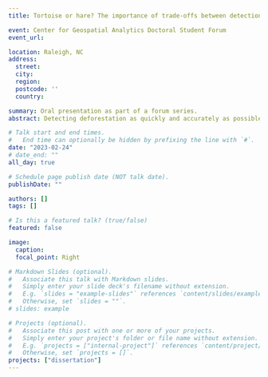```yaml
---
title: Tortoise or hare? The importance of trade-offs between detection time and accuracy for multi-source deforestation monitoring

event: Center for Geospatial Analytics Doctoral Student Forum
event_url:

location: Raleigh, NC
address:
  street:
  city:
  region:
  postcode: ''
  country:

summary: Oral presentation as part of a forum series.
abstract: Detecting deforestation as quickly and accurately as possible is important for near real-time monitoring (NRTm) of forests, especially via remote sensing. Recently, multi-source approaches have improved our detection capability, but some studies have hinted at the lack of an optimal solution. To explore this accuracy-latency trade-off and determine if it’s limited to optical sensors, we developed a novel approach combining data from Landsat-8, Sentinel-2, and Sentinel-1 in northern Myanmar. We found three main results - 1) we quantified the full spectrum of trade-offs; 2) including Sentinel-1 did not improve results; and 3) our approach returned fast detections with high accuracy.

# Talk start and end times.
#   End time can optionally be hidden by prefixing the line with `#`.
date: "2023-02-24"
# date_end: ""
all_day: true

# Schedule page publish date (NOT talk date).
publishDate: ""

authors: []
tags: []

# Is this a featured talk? (true/false)
featured: false

image:
  caption:
  focal_point: Right

# Markdown Slides (optional).
#   Associate this talk with Markdown slides.
#   Simply enter your slide deck's filename without extension.
#   E.g. `slides = "example-slides"` references `content/slides/example-slides.md`.
#   Otherwise, set `slides = ""`.
# slides: example

# Projects (optional).
#   Associate this post with one or more of your projects.
#   Simply enter your project's folder or file name without extension.
#   E.g. `projects = ["internal-project"]` references `content/project/deep-learning/index.md`.
#   Otherwise, set `projects = []`.
projects: ["dissertation"]
---
```


